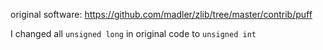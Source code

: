 original software: https://github.com/madler/zlib/tree/master/contrib/puff

I changed all `unsigned long` in original code to `unsigned int`